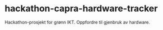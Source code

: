 # hackathon-capra-hardware-tracker
Hackathon-prosjekt for grønn IKT. Oppfordre til gjenbruk av hardware.
